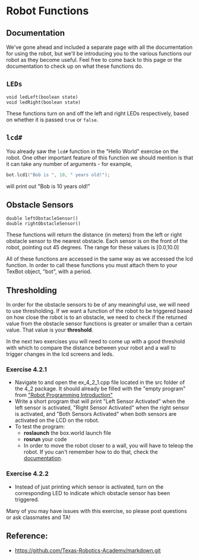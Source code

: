 # Robot Functions
## Documentation 

We've gone ahead and included a separate page with all the documentation for using the robot, but we'll be introducing you to the various functions our robot as they become useful. Feel free to come back to this page or the documentation to check up on what these functions do.

## `LEDs`

```
void ledLeft(boolean state)
void ledRight(boolean state)
```

These functions turn on and off the left and right LEDs respectively, based on whether it is passed `true` or `false`. 

## `lcd#`

You already saw the `lcd#` function in the "Hello World" exercise on the robot. One other important feature of this function we should mention is that it can take any number of arguments - for example,

```cpp
bot.lcd1("Bob is ", 10, " years old!");
```

will print out "Bob is 10 years old!"


## Obstacle Sensors

```
double leftObstacleSensor()
double rightObstacleSensor()
```


These functions will return the distance (in meters) from the left or right obstacle sensor to the nearest obstacle. Each sensor is on the front of the robot, pointing out 45 degrees. The range for these values is [0.0,10.0]

All of these functions are accessed in the same way as we accessed the lcd function. In order to call these functions you must attach them to your TexBot object, "bot", with a period.

## Thresholding

In order for the obstacle sensors to be of any meaningful use, we will need to use thresholding. If we want a function of the robot to be triggered based on how close the robot is to an obstacle, we need to check if the returned value from the obstacle sensor functions is greater or smaller than a certain value. That value is your **threshold**. 

In the next two exercises you will need to come up with a good threshold with which to compare the distance between your robot and a wall to trigger changes in the lcd screens and leds.

### Exercise 4.2.1

- Navigate to and open the ex_4_2_1.cpp file located in the src folder of the 4_2 package. It should already be filled with the "empty program" from ["Robot Programming Introduction"](/robot_programming_introduction.html)
- Write a short program that will print "Left Sensor Activated" when the left sensor is activated, "Right Sensor Activated" when the right sensor is activated, and "Both Sensors Activated" when both sensors are activated on the LCD on the robot.
- To test the program:
  - **roslaunch** the box.world launch file
  - **rosrun** your code
  - In order to move the robot closer to a wall, you will have to teleop the robot. If you can't remember how to do that, check the [documentation](/docs.html).


### Exercise 4.2.2

- Instead of just printing which sensor is activated, turn on the corresponding LED to indicate which obstacle sensor has been triggered.

Many of you may have issues with this exercise, so please post questions or ask classmates and TA!

## Reference:
* https://github.com/Texas-Robotics-Academy/markdown.git

